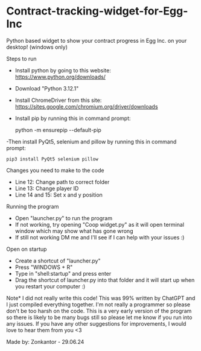 # Contract-tracking-widget-for-Egg-Inc
Python based widget to show your contract progress in Egg Inc. on your desktop! (windows only)

Steps to run
- Install python by going to this website: https://www.python.org/downloads/
- Download "Python 3.12.1"
- Install ChromeDriver from this site: https://sites.google.com/chromium.org/driver/downloads
- Install pip by running this in command prompt:

	python -m ensurepip --default-pip

-Then install PyQt5, selenium and pillow by running this in command prompt:

	pip3 install PyQt5 selenium pillow


Changes you need to make to the code
- Line 12: Change path to correct folder
- Line 13: Change player ID
- Line 14 and 15: Set x and y position


Running the program
- Open "launcher.py" to run the program
- If not working, try opening "Coop widget.py" as it will open terminal window which may show what has gone wrong
- If still not working DM me and I'll see if I can help with your issues :)


Open on startup
- Create a shortcut of "launcher.py"
- Press "WINDOWS + R"
- Type in "shell:startup" and press enter
- Drag the shortcut of launcher.py into that folder and it will start up when you restart your computer :)


Note*
I did not really write this code! This was 99% written by ChatGPT and I just compiled everything together. I'm not really a programmer so please don't be too harsh on the code. 
This is a very early version of the program so there is likely to be many bugs still so please let me know if you run into any issues. If you have any other suggestions for improvements, I would love to hear them from you <3

Made by: Zonkantor - 29.06.24
